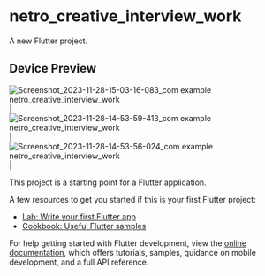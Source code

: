 # netro_creative_interview_work

A new Flutter project.

## Device Preview
![Screenshot_2023-11-28-15-03-16-083_com example netro_creative_interview_work](https://github.com/DeveloperOrpon/Netro_Creative_Interview_Task/assets/64760977/27e0edb3-ca71-44dd-a913-203706278cca)|
![Screenshot_2023-11-28-14-53-59-413_com example netro_creative_interview_work](https://github.com/DeveloperOrpon/Netro_Creative_Interview_Task/assets/64760977/89ea10b8-c7fd-466c-8140-ce7bd52d8779)|
![Screenshot_2023-11-28-14-53-56-024_com example netro_creative_interview_work](https://github.com/DeveloperOrpon/Netro_Creative_Interview_Task/assets/64760977/3c2cd4f2-7dd5-4940-87d7-24f6ccd7c7d9)|

This project is a starting point for a Flutter application.

A few resources to get you started if this is your first Flutter project:

- [Lab: Write your first Flutter app](https://docs.flutter.dev/get-started/codelab)
- [Cookbook: Useful Flutter samples](https://docs.flutter.dev/cookbook)

For help getting started with Flutter development, view the
[online documentation](https://docs.flutter.dev/), which offers tutorials,
samples, guidance on mobile development, and a full API reference.

